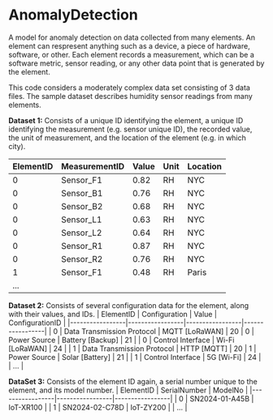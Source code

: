 # AnomalyDetection
A model for anomaly detection on data collected from many elements. An element can respresent anything such as a device, a piece of hardware, software, or other. Each element records a measurement, which can be a software metric, sensor reading, or any other data point that is generated by the element.

This code considers a moderately complex data set consisting of 3 data files. The sample dataset describes humidity sensor readings from many elements.

**Dataset 1:** Consists of a unique ID identifying the element, a unique ID identifying the measurement (e.g. sensor unique ID), the recorded value, the unit of measurement, and the location of the element (e.g. in which city).

| ElementID | MeasurementID | Value | Unit | Location |
|-----------------|-----------------|-----------------|-----------------|-----------------|
| 0    | Sensor_F1    | 0.82    | RH | NYC |
| 0    | Sensor_B1    | 0.76    | RH | NYC |
| 0    | Sensor_B2    | 0.68    | RH | NYC |
| 0    | Sensor_L1    | 0.63    | RH | NYC |
| 0    | Sensor_L2    | 0.64    | RH | NYC |
| 0    | Sensor_R1    | 0.87    | RH | NYC |
| 0    | Sensor_R2    | 0.76    | RH | NYC |
| 1    | Sensor_F1    | 0.48    | RH | Paris |
| ... |

**Dataset 2:** Consists of several configuration data for the element, along with their values, and IDs.
| ElementID | Configuration | Value | ConfigurationID |
|-----------------|-----------------|-----------------|-----------------|
| 0    | Data Transmission Protocol    | MQTT [LoRaWAN]    | 20
| 0    | Power Source    | Battery [Backup]   | 21 |
| 0    | Control Interface | Wi-Fi [LoRaWAN]    | 24 |
| 1    | Data Transmission Protocol    | HTTP [MQTT]   | 20
| 1    | Power Source    | Solar [Battery]    | 21 |
| 1    | Control Interface | 5G [Wi-Fi]    | 24 |
| ... |

**DataSet 3:** Consists of the element ID again, a serial number unique to the element, and its model number.
| ElementID | SerialNumber | ModelNo |
|-----------------|-----------------|-----------------|
| 0    | SN2024-01-A45B    | IoT-XR100    |
| 1    | SN2024-02-C78D    | IoT-ZY200    |
| ... |
